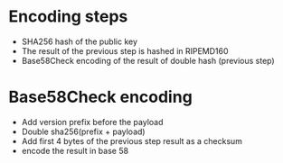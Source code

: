 # Encoding steps

* SHA256 hash of the public key
* The result of the previous step is hashed in RIPEMD160
* Base58Check encoding of the result of double hash (previous step)

# Base58Check encoding
* Add version prefix before the payload
* Double sha256(prefix + payload)
* Add first 4 bytes of the previous step result as a checksum
* encode the result in base 58
